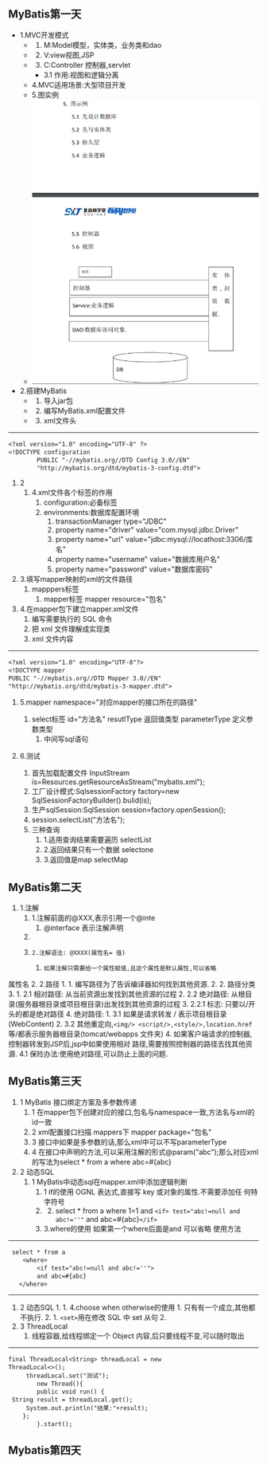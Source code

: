 MyBatis第一天
----------
- 1.MVC开发模式
    - 1. M:Model模型，实体类，业务类和dao
    - 2. V:view视图,JSP
    - 3. C:Controller 控制器,servlet
        - 3.1 作用:视图和逻辑分离
    - 4.MVC适用场景:大型项目开发
    - 5.图实例 
    - ![](pic/1.png)
- 2.搭建MyBatis
    - 1. 导入jar包
    - 2. 编写MyBatis.xml配置文件
    - 3. xml文件头
    
----------         
    <?xml version="1.0" encoding="UTF-8" ?>
    <!DOCTYPE configuration
            PUBLIC "-//mybatis.org//DTD Config 3.0//EN"
            "http://mybatis.org/dtd/mybatis-3-config.dtd">
        

1. 2
    1.  4.xml文件各个标签的作用
        1.  configuration:必备标签
        2.  environments:数据库配置环境
            1.  transactionManager type="JDBC"
            2.  property name="driver" value="com.mysql.jdbc.Driver"
            3.  property name="url" value="jdbc:mysql://locathost:3306/库名"
            4.  property name="username" value="数据库用户名"
            5.  property name="password" value="数据库密码"
1. 3.填写mapper映射的xml的文件路径
    1. mapppers标签
        1. mapper标签 mapper resource="包名"
1. 4.在mapper包下建立mapper.xml文件
    1. 编写需要执行的 SQL 命令
    2. 把 xml 文件理解成实现类
    3. xml 文件内容

----------
    <?xml version="1.0" encoding="UTF-8"?>        
    <!DOCTYPE mapper  
    PUBLIC "-//mybatis.org//DTD Mapper 3.0//EN"  
    "http://mybatis.org/dtd/mybatis-3-mapper.dtd">

1. 5.mapper namespace="对应mapper的接口所在的路径"
    1. select标签 id="方法名" resutlType 返回值类型 parameterType 定义参数类型
        1. 中间写sql语句

1. 6.测试
    1. 首先加载配置文件 InputStream is=Resources.getResourceAsStream("mybatis.xml");
    2. 工厂设计模式:SqlsessionFactory factory=new SqlSessionFactoryBuilder().bulid(is); 
    3. 生产sqlSession:SqlSession session=factory.openSession();
    4. session.selectList("方法名");
    5. 三种查询
        1. 1.适用查询结果需要遍历 selectList
        2. 2.返回结果只有一个数据 selectone
        3. 3.返回值是map selectMap

MyBatis第二天
----------
1. 1.注解
    1. 1.注解前面的@XXX,表示引用一个@inte
        1. @interface 表示注解声明
    1. 
    1.     2.注解语法: @XXXX(属性名= 值)
        1.     如果注解只需要给一个属性赋值,且这个属性是默认属性,可以省略
属性名
2. 2.路径
    1. 1. 编写路径为了告诉编译器如何找到其他资源. 
    2. 2. 路径分类
    3. 
        1. 2.1 相对路径: 从当前资源出发找到其他资源的过程
        2. 2.2 绝对路径: 从根目录(服务器根目录或项目根目录)出发找到其他资源的过程
            3. 2.2.1 标志: 只要以/开头的都是绝对路径
        4. 绝对路径:
            1. 3.1 如果是请求转发 / 表示项目根目录(WebContent)
            2. 3.2 其他重定向,`<img/> <script/>,<style/>,location.href` 等/都表示服务器根目录(tomcat/webapps 文件夹)
        4. 如果客户端请求的控制器,控制器转发到JSP后,jsp中如果使用相对
路径,需要按照控制器的路径去找其他资源. 4.1 保险办法:使用绝对路径,可以防止上面的问题.  

MyBatis第三天
----------
1. 1 MyBatis 接口绑定方案及多参数传递
    1. 1 在mapper包下创建对应的接口,包名与namespace一致,方法名与xml的id一致
    2. 2 xml配置接口扫描 mappers下 mapper package="包名"
    3. 3 接口中如果是多参数的话,那么xml中可以不写parameterType
    4. 4 在接口中声明的方法,可以采用注解的形式@param("abc");那么对应xml的写法为select * from a where abc=#{abc}
1. 2 动态SQL
    1. 1 MyBatis中动态sql在mapper.xml中添加逻辑判断
        1. 1 if的使用 OGNL 表达式,直接写 key 或对象的属性.不需要添加任
何特字符号
        1. 2. select * from a where 1=1 and `<if> test="abc!=null and abc!=''"` and abc=#{abc}`</if>`
        2. 3.where的使用 如果第一个where后面是and 可以省略 使用方法


----------
     select * from a     
        <where>
            <if test="abc!=null and abc!=''">
            and abc=#{abc}
       </where>
----------
1. 2 动态SQL
    1. 
        1. 4.choose when otherwise的使用
            1. 只有有一个成立,其他都不执行.
            2. 
        1. `<set>`用在修改 SQL 中 set 从句
        2. 
1. 3 ThreadLocal
    1. 线程容器,给线程绑定一个 Object 内容,后只要线程不变,可以随时取出

----------

    

    final ThreadLocal<String> threadLocal = new
    ThreadLocal<>();
         threadLocal.set("测试");
            new Thread(){
            public void run() {
     String result = threadLocal.get();
         System.out.println("结果:"+result);
        };
            }.start();



Mybatis第四天
----------


    










   
            